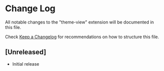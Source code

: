 # Change Log

All notable changes to the "theme-view" extension will be documented in this file.

Check [Keep a Changelog](http://keepachangelog.com/) for recommendations on how to structure this file.

## [Unreleased]

- Initial release